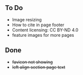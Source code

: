 ## To Do

* Image resizing
* How to cite in page footer
* Content licensing: CC BY-ND 4.0
* feature images for more pages

## Done

* ~~favicon not showing~~
* ~~left align section page text~~

